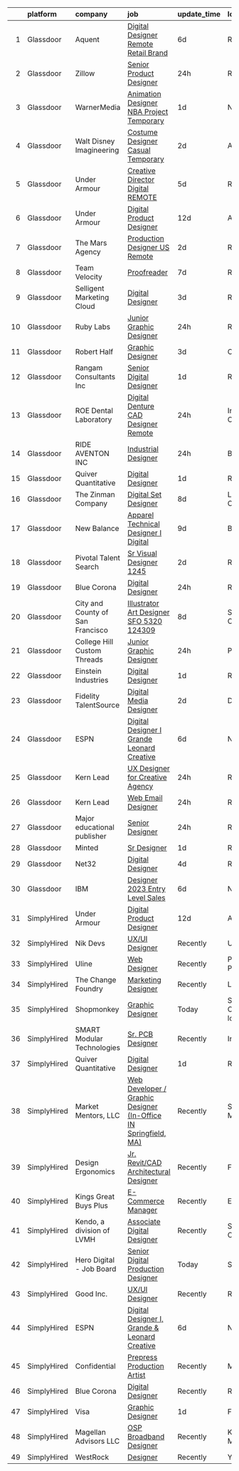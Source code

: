 

|    | platform    | company                          | job                                                                                                                                                                                                                                                                                                                                                                                                                                                                                                                                                                                                                                                                                                                                                                                                                                                                                                                                                                                                                                                                                                                                                                                                                                                                                                                                                                                                                                                                                                                                   | update_time   | location                  |
|---:|:------------|:---------------------------------|:--------------------------------------------------------------------------------------------------------------------------------------------------------------------------------------------------------------------------------------------------------------------------------------------------------------------------------------------------------------------------------------------------------------------------------------------------------------------------------------------------------------------------------------------------------------------------------------------------------------------------------------------------------------------------------------------------------------------------------------------------------------------------------------------------------------------------------------------------------------------------------------------------------------------------------------------------------------------------------------------------------------------------------------------------------------------------------------------------------------------------------------------------------------------------------------------------------------------------------------------------------------------------------------------------------------------------------------------------------------------------------------------------------------------------------------------------------------------------------------------------------------------------------------|:--------------|:--------------------------|
|  1 | Glassdoor   | Aquent                           | [Digital Designer   Remote   Retail Brand](https://www.glassdoor.com/partner/jobListing.htm?pos=110&ao=1110586&s=58&guid=0000018345221e449e3dd18b8c093d59&src=GD_JOB_AD&t=SR&vt=w&cs=1_08e39aea&cb=1663312208011&jobListingId=1008129972989&cpc=3BA4CE39D5B5DEF5&jrtk=3-0-1gd2i47o4i38s801-1gd2i47okk6f6800-efe0501563b305e9--6NYlbfkN0DMrcEu7yrtATojKJA7cEzGQ3FdRGWLh0CZQInL4ECGI9gD0Wolx9R2EDT7B77c2cSpB3ilTgqkrCIeEkKqpvDrML5d0LDmNVE_QZyfQkv6Hob2LGVDO8s6Ig42B0EZB8kZxt195PhSx38OVlKRfV1Dg0byWYtkYCa71_PId2ueR4hU4lch7cqTjo3tooNjAJkY06tXXhX0PBBAkAYGDS_k6SpU7-vfGr6SzTdspg0F9S7s8cEx4qAHoN0694l7yylfWSTG2rzgyivI6gzw5lm5WdSrGyO_xb6qotPYHyEXOBvhyjoAWZVAR7G-O9OXZ0XGNK0Brd9b7H8v_UoKIl_D3ZFdQQQ1ptgUcNTHgEE8qyvR-HxssJvW1WO-80nHSDQjKxasB8euIWFtFwLoZ_shz1uJVAXlGqiesPHCIc587PBdg0eKbboIhkNktqOdym1G7gQEc1gTnw%3D%3D)                                                                                                                                                                                                                                                                                                                                                                                                                                                                                                                                                                                                                                                                                                            | 6d            | Remote                    |
|  2 | Glassdoor   | Zillow                           | [Senior Product Designer](https://www.glassdoor.com/partner/jobListing.htm?pos=104&ao=1110586&s=58&guid=0000018345221e449e3dd18b8c093d59&src=GD_JOB_AD&t=SR&vt=w&cs=1_f4dfee18&cb=1663312208010&jobListingId=1008142170614&cpc=44CD5376B8534B8F&jrtk=3-0-1gd2i47o4i38s801-1gd2i47okk6f6800-364448741de08556--6NYlbfkN0ANMurRYyPEXg08u6OamUd1Mvhk-zhFSGYIZgoJR86UvQ_x0FKK8TrZZD49G3rLjS_eW6HDnAqyG3j4iCLG2RWE97G-SJ4J4qHAoVJ_Zh-9TA2pyN6-4R7-hGjw_ervCFufuvdacpcwh5oGksHPzFB5wH6d6OPlopLNwAkSRtZ_wvocw3ctEbeONoF9R4jZ1Tedk4DVcZIeB1LAMliO2yhKcJxxTLfBjIlmme361M3mCYoc82kJU_8xg7Erds0ooo7fs11ZQlXVcVfT8bNR8OqjgKvGSzJwP3_DD5xZSSo1yHBuPnIb_zoro-qgWm_EyBaP9YUn55BO7KMCODe4J9sD6l2N_I_HSVQq15l8rZdVzeWV2HVP08Myr7LH3brRQpLs19EpCa5beEs4vSIt9oBUPvnjKEmyYH7klQAz1XNa1crx5fvrH0mDwqFYEaAl6FxmlEMIeKURiV0XcWxAR1pEZoagcvCmCBLXZsMfdFykqCUHvBwE01UV0EA-0Ht_ISymYImKlkKwrn-XFjtAqbQNsFwXtYZ8fLlZRyDx5g3GdXJFFUtb-R5bRClXeeNxV0Gn9RjpOM6A6Zbygy3zQq0Yc6Pipj8eGr3nnbO51rIFBGThAem5qULB4DBlpXI9XqHuwyGHlD4Q_r9piGIrcblflAZ38u8pClT0mOwc5WNEknG0o7tAW-xIOB2ip_pZ3uqJFuhlNrr4DQg5Cwfm4EevRG9TAKhhNlsQJShSmz-3l3ocBRumBhHTH1u1S6TOANXwAtsVcfkNPg_umhNrPFlEw6XkSb2eBUoIbTtlzvlwDV3HvGit77o_1wouuwVY2rcTiTtg88_qVd8ykBTt2FgFdq6iSQMLT-bKokYh_QaQHftxgxwaHj3bFVTc-sOBVzedXYpdfQp-3g%3D%3D)                                                                                                                                                                                                                                                             | 24h           | Remote                    |
|  3 | Glassdoor   | WarnerMedia                      | [Animation Designer  NBA Project  Temporary ](https://www.glassdoor.com/partner/jobListing.htm?pos=129&ao=1136043&s=58&guid=0000018345221e449e3dd18b8c093d59&src=GD_JOB_AD&t=SR&vt=w&cs=1_792e6b6f&cb=1663312208015&jobListingId=1008138887637&jrtk=3-0-1gd2i47o4i38s801-1gd2i47okk6f6800-2e723fe7e7ba7dd3-)                                                                                                                                                                                                                                                                                                                                                                                                                                                                                                                                                                                                                                                                                                                                                                                                                                                                                                                                                                                                                                                                                                                                                                                                                          | 1d            | New York, NY              |
|  4 | Glassdoor   | Walt Disney Imagineering         | [Costume Designer   Casual Temporary](https://www.glassdoor.com/partner/jobListing.htm?pos=107&ao=1110586&s=58&guid=0000018345221e449e3dd18b8c093d59&src=GD_JOB_AD&t=SR&vt=w&cs=1_9dc0d716&cb=1663312208013&jobListingId=1008137713227&cpc=B076152010A3B66C&jrtk=3-0-1gd2i47o4i38s801-1gd2i47okk6f6800-976c9b00d8c6c7a6--6NYlbfkN0DAFTyt7pbDCC2JPO79CSdi1dIb81yjczP5qsKcZIxgiYm3-7g-689UDqHItQTwke-q3zwBAJL1TRgJ8tswh-34JNW5wYkTM6n3m0KWdSAN97ELs5pbgk4jAZquRNe3CDqzD4MrXKvyDkyFSI_MvmLWpcmJwsDsaHh96tKkQQYaGgH4PPZdkT9LdGL34bmsafFr6lzr7xIrMD7wqdQeCb0aNKGuGLAQmoYpSlOnuPwzlyRQVlupWq7AEPZ75K1TMZuGnmxw4IILXGFcItWC2ZtKZJK-L3Q1fde6sL_NJwQQGEF365iy1mVw1M1iIvLM-YFYxfUrBgxnZoBCDtJcEizkJFp-rXkydLlummGpruJ04hbQczuOwn7szBBo20rYai_snFYehQqjVVXCrybExviJ-OEN31RCfeAKEKxSi2KpRDHeKGLZZmavCNz-wGwvwK4%3D)                                                                                                                                                                                                                                                                                                                                                                                                                                                                                                                                                                                                                                                                                                                               | 2d            | Anaheim, CA               |
|  5 | Glassdoor   | Under Armour                     | [Creative Director  Digital  REMOTE ](https://www.glassdoor.com/partner/jobListing.htm?pos=128&ao=1136043&s=58&guid=0000018345221e449e3dd18b8c093d59&src=GD_JOB_AD&t=SR&vt=w&cs=1_bffeb2ef&cb=1663312208013&jobListingId=1008130991211&jrtk=3-0-1gd2i47o4i38s801-1gd2i47okk6f6800-b2e5df01d9a802b1-)                                                                                                                                                                                                                                                                                                                                                                                                                                                                                                                                                                                                                                                                                                                                                                                                                                                                                                                                                                                                                                                                                                                                                                                                                                  | 5d            | Remote                    |
|  6 | Glassdoor   | Under Armour                     | [Digital Product Designer](https://www.glassdoor.com/partner/jobListing.htm?pos=126&ao=1136043&s=58&guid=0000018345221e449e3dd18b8c093d59&src=GD_JOB_AD&t=SR&vt=w&cs=1_9af19d7e&cb=1663312208013&jobListingId=1008115633725&jrtk=3-0-1gd2i47o4i38s801-1gd2i47okk6f6800-9b2a025f20d8b12d-)                                                                                                                                                                                                                                                                                                                                                                                                                                                                                                                                                                                                                                                                                                                                                                                                                                                                                                                                                                                                                                                                                                                                                                                                                                             | 12d           | Austin, TX                |
|  7 | Glassdoor   | The Mars Agency                  | [Production Designer  US Remote](https://www.glassdoor.com/partner/jobListing.htm?pos=123&ao=1136043&s=58&guid=0000018345221e449e3dd18b8c093d59&src=GD_JOB_AD&t=SR&vt=w&ea=1&cs=1_3b73ecef&cb=1663312208013&jobListingId=1008138442839&jrtk=3-0-1gd2i47o4i38s801-1gd2i47okk6f6800-efc52f79403da213-)                                                                                                                                                                                                                                                                                                                                                                                                                                                                                                                                                                                                                                                                                                                                                                                                                                                                                                                                                                                                                                                                                                                                                                                                                                  | 2d            | Remote                    |
|  8 | Glassdoor   | Team Velocity                    | [Proofreader](https://www.glassdoor.com/partner/jobListing.htm?pos=130&ao=1136043&s=58&guid=0000018345221e449e3dd18b8c093d59&src=GD_JOB_AD&t=SR&vt=w&ea=1&cs=1_acbb6e39&cb=1663312208015&jobListingId=1008126131277&jrtk=3-0-1gd2i47o4i38s801-1gd2i47okk6f6800-afc8e72181ed438c-)                                                                                                                                                                                                                                                                                                                                                                                                                                                                                                                                                                                                                                                                                                                                                                                                                                                                                                                                                                                                                                                                                                                                                                                                                                                     | 7d            | Remote                    |
|  9 | Glassdoor   | Selligent Marketing Cloud        | [Digital Designer](https://www.glassdoor.com/partner/jobListing.htm?pos=120&ao=1136043&s=58&guid=0000018345221e449e3dd18b8c093d59&src=GD_JOB_AD&t=SR&vt=w&cs=1_8ee36238&cb=1663312208012&jobListingId=1008134544590&jrtk=3-0-1gd2i47o4i38s801-1gd2i47okk6f6800-916a4190a11cdeb0-)                                                                                                                                                                                                                                                                                                                                                                                                                                                                                                                                                                                                                                                                                                                                                                                                                                                                                                                                                                                                                                                                                                                                                                                                                                                     | 3d            | Remote                    |
| 10 | Glassdoor   | Ruby Labs                        | [Junior Graphic Designer](https://www.glassdoor.com/partner/jobListing.htm?pos=125&ao=1136043&s=58&guid=0000018345221e449e3dd18b8c093d59&src=GD_JOB_AD&t=SR&vt=w&ea=1&cs=1_1a3249d2&cb=1663312208013&jobListingId=1008142587933&jrtk=3-0-1gd2i47o4i38s801-1gd2i47okk6f6800-880641bb0461eac5-)                                                                                                                                                                                                                                                                                                                                                                                                                                                                                                                                                                                                                                                                                                                                                                                                                                                                                                                                                                                                                                                                                                                                                                                                                                         | 24h           | Remote                    |
| 11 | Glassdoor   | Robert Half                      | [Graphic Designer](https://www.glassdoor.com/partner/jobListing.htm?pos=108&ao=1110586&s=58&guid=0000018345221e449e3dd18b8c093d59&src=GD_JOB_AD&t=SR&vt=w&ea=1&cs=1_a1c37250&cb=1663312208011&jobListingId=1008133913067&cpc=42BEC95245890617&jrtk=3-0-1gd2i47o4i38s801-1gd2i47okk6f6800-1fa50215d3aecc48--6NYlbfkN0CpzDdaQkua3np5pkmj49lKioZwmwxQ-yx5plwbYmV_M3J4KuacFLtDum7fINRRVdwBKD6MOzfD5zyqM5fJKUHEMbe61DDpH0yz695hbPbBhnGv-HiBMohC_NmUg4a4ccaB8U04OmgIlkfzdP4gunSTDVN4tCSgZuGSityjLUwAbI06bnOvBQripi48VheuLyYi5aTCxHJoIDZD8FiSPQsjV561FlddPF2TNqHsShEXfAgZpAWnW9yNRIHhfWdExpoSpy-WUDJlRygp1aMS8H6pwS3sWN6rKBH4-KyYDPk-_zknxFkC0aZ8KRL-z0yQkrxUngKnRJElUvnzaFGorb7pAAy9PiCiLp3PjzWIb5lB5aSYZjz9kjaUfO7nl3eTfTpiwZhKmW6gvajcdLolw-e3BKCZ_JuMsPYkm3OK9NVl7YL2_PMI2W0AEJFgL_TluQRhjVXLm8BMkuuC-8O7sIo78r8o-_WeyiB8Kl_rDCg2ukw7CxTlnlFUZFsu4mzgIGEOxEycdJaaEurbhO60LMuTybGJV94bJ1eW8Tr0CH5RUQ1kRmQ-YSun)                                                                                                                                                                                                                                                                                                                                                                                                                                                                                                                                                                                                                           | 3d            | Chester, CT               |
| 12 | Glassdoor   | Rangam Consultants Inc           | [Senior Digital Designer](https://www.glassdoor.com/partner/jobListing.htm?pos=118&ao=1136043&s=58&guid=0000018345221e449e3dd18b8c093d59&src=GD_JOB_AD&t=SR&vt=w&ea=1&cs=1_1f7a95ab&cb=1663312208012&jobListingId=1008139297090&jrtk=3-0-1gd2i47o4i38s801-1gd2i47okk6f6800-2dfe183dd9b672f2-)                                                                                                                                                                                                                                                                                                                                                                                                                                                                                                                                                                                                                                                                                                                                                                                                                                                                                                                                                                                                                                                                                                                                                                                                                                         | 1d            | Remote                    |
| 13 | Glassdoor   | ROE Dental Laboratory            | [Digital Denture CAD Designer   Remote](https://www.glassdoor.com/partner/jobListing.htm?pos=121&ao=1136043&s=58&guid=0000018345221e449e3dd18b8c093d59&src=GD_JOB_AD&t=SR&vt=w&ea=1&cs=1_463d1798&cb=1663312208012&jobListingId=1008142792695&jrtk=3-0-1gd2i47o4i38s801-1gd2i47okk6f6800-1940c876f0dfd75a-)                                                                                                                                                                                                                                                                                                                                                                                                                                                                                                                                                                                                                                                                                                                                                                                                                                                                                                                                                                                                                                                                                                                                                                                                                           | 24h           | Independence, OH          |
| 14 | Glassdoor   | RIDE AVENTON INC                 | [Industrial Designer](https://www.glassdoor.com/partner/jobListing.htm?pos=111&ao=1110586&s=58&guid=0000018345221e449e3dd18b8c093d59&src=GD_JOB_AD&t=SR&vt=w&ea=1&cs=1_93f0f9f0&cb=1663312208012&jobListingId=1008143202117&cpc=3DB599BF2F4828F0&jrtk=3-0-1gd2i47o4i38s801-1gd2i47okk6f6800-f6ea4e863607142d--6NYlbfkN0D0ff9e8Lfwlpl5zGbQmpn59AL71QmFd7VKOAnfyjZzp5sdngV8WPgYe0dov1m7Y2n9rN58f_w7u9ZAwIcC56eZ798P6-MKqcxcN3xsobb0miWyDYOuoj2jCXXwOXsG5bbkbM7Y7fqq3ScHGMc38fhaJlF1CCf8kMbwUJiZitYHXUhbukU_LsbwHauJPqhEnqHLZ-BC-ZYr5f-2hJFWzHvw6N6DQt7JXWhVOD3SG7gRhfD4tprjhVxP50TEGI5UK9AkHPguLNv2KtZyKxjR5fogfTir3IoTgEusoFpuk_1GVaKAbSsIG4bb_MX2o2lOpyWrG35-xsyKH0GWM3VHoarlKvEXqeZ76utJdEi50LWB5ino4mZ8QBGOLXBgzizJ0L4kaAmTvabqtCkfP2flkAw_CVV1PPsNLvgQIYcKeDm34bGy_5YaMVf_pFuT70eLMjl-MkblWM7ZIlU9B8DTgZcZqBaM924ZjHxVE6RHlYM47g%3D%3D)                                                                                                                                                                                                                                                                                                                                                                                                                                                                                                                                                                                                                                                                                            | 24h           | Brea, CA                  |
| 15 | Glassdoor   | Quiver Quantitative              | [Digital Designer](https://www.glassdoor.com/partner/jobListing.htm?pos=114&ao=1136043&s=58&guid=0000018345221e449e3dd18b8c093d59&src=GD_JOB_AD&t=SR&vt=w&ea=1&cs=1_ebc44273&cb=1663312208012&jobListingId=1008139444683&jrtk=3-0-1gd2i47o4i38s801-1gd2i47okk6f6800-686902e744ae7694-)                                                                                                                                                                                                                                                                                                                                                                                                                                                                                                                                                                                                                                                                                                                                                                                                                                                                                                                                                                                                                                                                                                                                                                                                                                                | 1d            | Remote                    |
| 16 | Glassdoor   | The Zinman Company               | [Digital Set Designer](https://www.glassdoor.com/partner/jobListing.htm?pos=113&ao=1136043&s=58&guid=0000018345221e449e3dd18b8c093d59&src=GD_JOB_AD&t=SR&vt=w&ea=1&cs=1_401ab03b&cb=1663312208012&jobListingId=1008124244770&jrtk=3-0-1gd2i47o4i38s801-1gd2i47okk6f6800-123464a6851f74e0-)                                                                                                                                                                                                                                                                                                                                                                                                                                                                                                                                                                                                                                                                                                                                                                                                                                                                                                                                                                                                                                                                                                                                                                                                                                            | 8d            | Los Angeles, CA           |
| 17 | Glassdoor   | New Balance                      | [Apparel Technical Designer I  Digital](https://www.glassdoor.com/partner/jobListing.htm?pos=105&ao=1110586&s=58&guid=0000018345221e449e3dd18b8c093d59&src=GD_JOB_AD&t=SR&vt=w&cs=1_b2bb492c&cb=1663312208011&jobListingId=1008121565696&cpc=217C45A42544DB93&jrtk=3-0-1gd2i47o4i38s801-1gd2i47okk6f6800-caa991a41a1d7283--6NYlbfkN0A-NHPE89aMEoKiA8B41Hae2nLWj54W-Qo-xrCvCh0mhHD8GUsE6Bc1X2xP3_XkCS5wGnEYOWzN4bBNNX3rQc64RUPxBSuMuB3Pzi2alplLZrarPEQp7JL7XE6KsqB28vrQtfn9slL8SfrgvMWk-P2w1yz6rnVhcdZX-OG0yoIZnPZs0Qpe73n8hUoaiTtTHEIF5NNj3cjYHcnmvvDm0yM8Cesq2yfgmvwOPjU40QS5ms1q92u8ugCPH4JnzWPUGl-ma7mhSr7shNjua-hhaCKJ7aHsJ8Im0l7WfYonrYOb7ffG-YFfKSXPBMgSVYHAFNXWgr_xHVKyOQdXEdrTRlgYCCemgE8-kFlHnslIGgwOZH7AFITI71VvuqlTXFm4Mv8K45Kp0iszKTs5ZcjMAwHxt5YyjUf1k5jKrlWWIgtKOXoDcZrJbXF1DzvUYAPxHlYRGDSfVo3tbgFkhOuj8i8E-yB8ZnaCVy4WZJitIysr8y3sslTFTUjXCVj72aSquEk7RP2v52rVEceVQvft0l-SF73Moxt6S0t3W21utXnufVgMAy8g6iq4YYjyWN_6kk_bEmOdVnIFmfoTG0qur0iz)                                                                                                                                                                                                                                                                                                                                                                                                                                                                                                                                                                           | 9d            | Brighton, MA              |
| 18 | Glassdoor   | Pivotal Talent Search            | [Sr Visual Designer   1245 ](https://www.glassdoor.com/partner/jobListing.htm?pos=109&ao=1110586&s=58&guid=0000018345221e449e3dd18b8c093d59&src=GD_JOB_AD&t=SR&vt=w&ea=1&cs=1_0c9bc100&cb=1663312208011&jobListingId=1008137765307&cpc=AC285F3A3ECA6BB0&jrtk=3-0-1gd2i47o4i38s801-1gd2i47okk6f6800-c2083a7bc8d46c65--6NYlbfkN0A8Lj6uaQnHgechlM5OLZ8yTkUBC8DCDImuXLGpzGOG9qsJyUJBtG9oVJca6VOBGnuazjrBJe0a4joruLifFizU57J1rAq9qHhSg_L2mpBkYTEEzoWNHp_I5WI9WbUINiqFzRTyRUAZ2YbcmVBfnTRQkrsuHijwAgyUWGgKtGbXB6zK5YfqD4fGQ5RS0KdA1_3XLzjvXc7h6evig-F5wVXH882OhaSk13vM6SYkEh5W0lPge3Ob3uI-Fxs4A1xiQyl-pSW5yOJLOM7VqVMR81BeoXb7elO-FHLIZuLD7aplEnovuxH0fOzkBEuXLXowTtsxXXyiMN-ggtw80FHNW-AacnCZ1PngEpcJeA7JPrzpD4VyHR63iHi3vwhZnJ_-XjMpmetCUA9XAAxfhks_sKtwm2WBBFuS_gDFKf7hbxxC8-0E--jVAu9FPTildeFI_3EFI_yCZlUiKgenrG1Wj27y18NoErUcs8qffRvzj2jMWUA9-1moOnquN_rmNUAkG_9nVaQiReES5PJBNOD52Uf5Xgl39pgt-qNuwdv0dOZeeGEKvxai7k6V)                                                                                                                                                                                                                                                                                                                                                                                                                                                                                                                                                                                                                 | 2d            | Remote                    |
| 19 | Glassdoor   | Blue Corona                      | [Digital Designer](https://www.glassdoor.com/partner/jobListing.htm?pos=124&ao=1136043&s=58&guid=0000018345221e449e3dd18b8c093d59&src=GD_JOB_AD&t=SR&vt=w&cs=1_537d4691&cb=1663312208013&jobListingId=1008143235395&jrtk=3-0-1gd2i47o4i38s801-1gd2i47okk6f6800-34e1cb5eb20a1786-)                                                                                                                                                                                                                                                                                                                                                                                                                                                                                                                                                                                                                                                                                                                                                                                                                                                                                                                                                                                                                                                                                                                                                                                                                                                     | 24h           | Remote                    |
| 20 | Glassdoor   | City and County of San Francisco | [Illustrator   Art Designer   SFO  5320    124309](https://www.glassdoor.com/partner/jobListing.htm?pos=127&ao=1136043&s=58&guid=0000018345221e449e3dd18b8c093d59&src=GD_JOB_AD&t=SR&vt=w&cs=1_bb3a5015&cb=1663312208013&jobListingId=1008124756994&jrtk=3-0-1gd2i47o4i38s801-1gd2i47okk6f6800-1925104ac99f7755-)                                                                                                                                                                                                                                                                                                                                                                                                                                                                                                                                                                                                                                                                                                                                                                                                                                                                                                                                                                                                                                                                                                                                                                                                                     | 8d            | San Francisco, CA         |
| 21 | Glassdoor   | College Hill Custom Threads      | [Junior Graphic Designer](https://www.glassdoor.com/partner/jobListing.htm?pos=119&ao=1136043&s=58&guid=0000018345221e449e3dd18b8c093d59&src=GD_JOB_AD&t=SR&vt=w&ea=1&cs=1_7bcfad47&cb=1663312208012&jobListingId=1008143674356&jrtk=3-0-1gd2i47o4i38s801-1gd2i47okk6f6800-fef078be8bc6f905-)                                                                                                                                                                                                                                                                                                                                                                                                                                                                                                                                                                                                                                                                                                                                                                                                                                                                                                                                                                                                                                                                                                                                                                                                                                         | 24h           | Pullman, WA               |
| 22 | Glassdoor   | Einstein Industries              | [Digital Designer](https://www.glassdoor.com/partner/jobListing.htm?pos=102&ao=1110586&s=58&guid=0000018345221e449e3dd18b8c093d59&src=GD_JOB_AD&t=SR&vt=w&ea=1&cs=1_05d9968f&cb=1663312208010&jobListingId=1008139694216&cpc=F4EED0218A761C36&jrtk=3-0-1gd2i47o4i38s801-1gd2i47okk6f6800-1c6871fe06dc83eb--6NYlbfkN0CO3DEfAY9A68AIVwcxeRGvQUfeLcLgbZIyCfLEHxv2SRUguGQXX01tj7PxTjWysHJtlrNqxereFi--eLRWJglASKF2xyHQc4E1iZVRQ3LtyoV3sbyWOSV3XFPD4LQsT_3QJiIHQjy1VxXmLLpLjK8MBEP2zQKn8JOqtwn30ftTreLvYgGDhoVrP-dhoreWIb9SkFkNNnzRF2QYe3JuH9Ec0nf1oUWZ315nbvai86JlkDQA6Tz5x8Eg46VImyhOS08Fx5ZKJYVa2cIC7mwJ_v08YY0BZEJFbOVy9xmkFlxk4u8pb-6oeaZwVDMzj79OB_gfRumAB4s6pG81c0bzHw321AVf5cCT7ZTHRTvgfCZ8OcwNm2QN3V25gO7etorFQ2WlwhUPUblwB5IVnnTPDxb42eNGlI5eqUjffmvmDMGJ-J8flP4TVfhx90PWfeaqGZq25ClUizjAgmlcd0G43cG4z2lIjVZcELLU-BWA-UE4PNUDDJ3EhGTtkzQaw0rrxOheGLalpp5LhQ%3D%3D)                                                                                                                                                                                                                                                                                                                                                                                                                                                                                                                                                                                                                                                               | 1d            | Remote                    |
| 23 | Glassdoor   | Fidelity TalentSource            | [Digital Media Designer](https://www.glassdoor.com/partner/jobListing.htm?pos=101&ao=1110586&s=58&guid=0000018345221e449e3dd18b8c093d59&src=GD_JOB_AD&t=SR&vt=w&cs=1_8e723fcd&cb=1663312208010&jobListingId=1008136059394&cpc=A356F292FF34F670&jrtk=3-0-1gd2i47o4i38s801-1gd2i47okk6f6800-cdba7643d61deab2--6NYlbfkN0AoYXfdOe7El6-Ykny_IbMrQLc_ftZ75MJybi-dJXWXjsCzoyCJRRBVlF9fO0cfHB97ERYnqqMLVLyMHfKuTlAj2-bc1H-y-AyZ5bs5xQMWUX-kZU06QyKwWGAt5175eFVMzyIT3w-eaxiM9qVWQoCmITVMniO2YabEPwx_6FHntrwlo3Jc0RN_YWj-KDyEnp5eBZO7mBrNnUiypkzOSgGDyoAWpdm702wb5hewN2MTJy1SWwCdjHfTvDCMJ2b54PFC9D9c14CjY_sV0D-aa1dbAPreQE6qlTfABEb-Y3tFpXzSC6ZGer14kFo0VvcJjJvg-cOD-jT9S7cfExSjyPr7CDaDugHlIeKQL-KWNl7aeY-9XkyzOz6WZtO0DkcBeS92UKMkaFyw27m7AUwU3FzfX9QpzXgCAdlupGxTFS4E_xEHb_8RdXRG7a-LIEUriBnG7jmd7rT8BlgzQ3jl7Dsue5LnLV_Mc04fZMXb5FWtp8_sWZuWzLDMbOSaEsdTXBY%3D)                                                                                                                                                                                                                                                                                                                                                                                                                                                                                                                                                                                                                                                                            | 2d            | Durham, NC                |
| 24 | Glassdoor   | ESPN                             | [Digital Designer I  Grande   Leonard Creative](https://www.glassdoor.com/partner/jobListing.htm?pos=116&ao=1136043&s=58&guid=0000018345221e449e3dd18b8c093d59&src=GD_JOB_AD&t=SR&vt=w&cs=1_92b041b7&cb=1663312208012&jobListingId=1008128862536&jrtk=3-0-1gd2i47o4i38s801-1gd2i47okk6f6800-495a1a0267fe5dca-)                                                                                                                                                                                                                                                                                                                                                                                                                                                                                                                                                                                                                                                                                                                                                                                                                                                                                                                                                                                                                                                                                                                                                                                                                        | 6d            | New York, NY              |
| 25 | Glassdoor   | Kern   Lead                      | [UX Designer for Creative Agency](https://www.glassdoor.com/partner/jobListing.htm?pos=106&ao=1110586&s=58&guid=0000018345221e449e3dd18b8c093d59&src=GD_JOB_AD&t=SR&vt=w&ea=1&cs=1_f55ad0d1&cb=1663312208011&jobListingId=1008142273321&cpc=26740BCDE5E48596&jrtk=3-0-1gd2i47o4i38s801-1gd2i47okk6f6800-5fd4f90308c228b6--6NYlbfkN0BiAkVV4DjQLegkf3ReR77_K0Y9ManskmLdez75_p7kMVNTEv2I2pSffZPTEqHenn2OvZ09wd8zU7fu7-qA4Y_lbEgh5yWYJ_tlNxMr0q3sg4YVwsiLY5LJ0IoPb_f6bWiqXcQYSZXE5wB6_y2mZhb39J9Dh2YJokqAMp1LfL80wKVDAvQn9M6WhpjzgKTUfvUIFS_j70GzKHHLJOEq93VNYEsVw17zXNdHq3Fhf8IYx3WdhVNgWmIVAmmIcrzFIB7D9sHJ4MoL1bzaaLDI9FajFpDI_jsYtkRqAVhoqkWMHO0BMzPwAdW4QYu3XEhrn_ppcZj6zylt8_9IiO_2Q243fpeOqEPLnEp77KlTeGR4_f_adSOCv2Uk0Nxr_urRV0LVzyojtVShUj45eB3uQcAXDpaLEwmyEu92Q2pzs64wz42FOn1VjVw7zQGiZIvk6vBPKEh4-9blsGVvuLatMUWqTjLRcnC8itdhmydBI4yaye_d_uaDo2sMrmn7y0THuO8%3D)                                                                                                                                                                                                                                                                                                                                                                                                                                                                                                                                                                                                                                                              | 24h           | Remote                    |
| 26 | Glassdoor   | Kern   Lead                      | [Web   Email Designer](https://www.glassdoor.com/partner/jobListing.htm?pos=112&ao=1136043&s=58&guid=0000018345221e449e3dd18b8c093d59&src=GD_JOB_AD&t=SR&vt=w&ea=1&cs=1_f2646a36&cb=1663312208012&jobListingId=1008142291898&jrtk=3-0-1gd2i47o4i38s801-1gd2i47okk6f6800-9940dcab8e5ed085-)                                                                                                                                                                                                                                                                                                                                                                                                                                                                                                                                                                                                                                                                                                                                                                                                                                                                                                                                                                                                                                                                                                                                                                                                                                            | 24h           | Remote                    |
| 27 | Glassdoor   | Major educational publisher      | [Senior Designer](https://www.glassdoor.com/partner/jobListing.htm?pos=115&ao=1136043&s=58&guid=0000018345221e449e3dd18b8c093d59&src=GD_JOB_AD&t=SR&vt=w&ea=1&cs=1_d43dbf82&cb=1663312208012&jobListingId=1008142409362&jrtk=3-0-1gd2i47o4i38s801-1gd2i47okk6f6800-97ac00997dd9ee10-)                                                                                                                                                                                                                                                                                                                                                                                                                                                                                                                                                                                                                                                                                                                                                                                                                                                                                                                                                                                                                                                                                                                                                                                                                                                 | 24h           | Remote                    |
| 28 | Glassdoor   | Minted                           | [Sr  Designer](https://www.glassdoor.com/partner/jobListing.htm?pos=117&ao=1136043&s=58&guid=0000018345221e449e3dd18b8c093d59&src=GD_JOB_AD&t=SR&vt=w&ea=1&cs=1_9f1705f7&cb=1663312208012&jobListingId=1008141246954&jrtk=3-0-1gd2i47o4i38s801-1gd2i47okk6f6800-9e2a5c997f70ff55-)                                                                                                                                                                                                                                                                                                                                                                                                                                                                                                                                                                                                                                                                                                                                                                                                                                                                                                                                                                                                                                                                                                                                                                                                                                                    | 1d            | Remote                    |
| 29 | Glassdoor   | Net32                            | [Digital Designer](https://www.glassdoor.com/partner/jobListing.htm?pos=122&ao=1136043&s=58&guid=0000018345221e449e3dd18b8c093d59&src=GD_JOB_AD&t=SR&vt=w&cs=1_40068933&cb=1663312208012&jobListingId=1008132834731&jrtk=3-0-1gd2i47o4i38s801-1gd2i47okk6f6800-632b496527fd2dfe-)                                                                                                                                                                                                                                                                                                                                                                                                                                                                                                                                                                                                                                                                                                                                                                                                                                                                                                                                                                                                                                                                                                                                                                                                                                                     | 4d            | Remote                    |
| 30 | Glassdoor   | IBM                              | [Designer   2023 Entry Level Sales](https://www.glassdoor.com/partner/jobListing.htm?pos=103&ao=1110586&s=58&guid=0000018345221e449e3dd18b8c093d59&src=GD_JOB_AD&t=SR&vt=w&cs=1_d4e2da60&cb=1663312208010&jobListingId=1008128772292&cpc=4B86475FAF393599&jrtk=3-0-1gd2i47o4i38s801-1gd2i47okk6f6800-ac67045961d7dda5--6NYlbfkN0ASsx9s5kYVCGTGnmC6Xh9NWSoe0erEY_uce-MxN6cSfhCFF8tPJks6RQ6ru_yf5NKDqaMcjlkCnejbZMc2kfmAeFytjFSPIe7XmznJcN8GPtPmY5Pv77bEvtALpt3p2I6vWV56CRZ5FkKIQsQI59-GlTpq54Y4bvmWQCWd13zv5NXc1uDLpREDbduGOD-JIsvc0GZFtVMUN6OSqApaczy9pktp6cMsy60l6aFrIZFKVuUBTU659990ZSdR5qHO_-iUNoT4IFtFZFKm25KSNpYgP6Y2hfvenHA7sEz5GOrd_Cey9EZGVgHqCKviYBjQARqxc5ZDTQEZ-yLp67nL-84oP69FoKUdWZppEMpAvIcznr6icaZskLam9PM_TgXGPRLicxi9mmBPi9GVbfhSv4qrlC_suvruBkYgRzffumv8BT28bfe2vbIjjCYu4mP5ulDK3hYRq9g-RsfAwFRdALU9XXoUwk41yUYqd2TRKaCFuWTGKgfp5pZAh_8UdQmU8Vt-v77A6XoFEm7IiiOSCNewkQQLYS02nHNB9LwXLPQf-Z4oHFRHduIqxVTbpCszTpxUC29bPPNVDo8CByYptISW7gHNRXD3mGpeY7ebFnEaZgjhMwDXd_KWvqW-dUrvHbHTiMoRcNRsiN25USxuRFK5rhUllI-z6O3-9FggnF78TynA_FFfKqkkDqyd_sn_EMaZxujQ58Rj67K8m2Ozp4l4CSajGIz1vJLcjBA-KyCKbkaiFJnPY1aNX9dL4W-F5xl6meZHwK6RMADSDMx4MTZj9yXGhoOgXxiNHH2TmYsF3C4QvPKDc3nDTWwIftX6ezYrtyEd8ClFzRawphA0X-2hBsNBBgiGGr_iKf0PHKlMk3eKHLcT7GeaTANYb0ARmWVYilgWvRLhX0V_1-CRTqGSN1-imRIQ4GlnbOsMriBy6iBiRMD0K_f6Zt2gG66cEzHioX6ChDfMcKEIMThaw167Kwd33D6sFuIVRn9XQjCZFx2gjfarQax7GLPoV-Q6Gf-D1wvAojBpwCj4l8d10nw9u02P2KiT-h1OpCKkqXtsLU23XCqcLKHWr2SRgnvhFWhifmE7DReRlJpuIFn-MEiGokBFypy7xOCdgFhmoBflknaczYeWybf1sUbk2tdS6z8%3D) | 6d            | New York, NY              |
| 31 | SimplyHired | Under Armour                     | [Digital Product Designer](https://www.simplyhired.com/job/7PJPeNFpn20lheU1WqVqS8_6t4Udq3MD8ResVlBcg3Q8dO6S9eyygw?q=digital+designer)                                                                                                                                                                                                                                                                                                                                                                                                                                                                                                                                                                                                                                                                                                                                                                                                                                                                                                                                                                                                                                                                                                                                                                                                                                                                                                                                                                                                 | 12d           | Austin, TX                |
| 32 | SimplyHired | Nik Devs                         | [UX/UI Designer](https://www.simplyhired.com/job/z4SCpsM-O491rgU_n2w8YQUl7bpUPYJMLdjJV3ZvR4CMqI38oklPMA?q=digital+designer)                                                                                                                                                                                                                                                                                                                                                                                                                                                                                                                                                                                                                                                                                                                                                                                                                                                                                                                                                                                                                                                                                                                                                                                                                                                                                                                                                                                                           | Recently      | United, WV                |
| 33 | SimplyHired | Uline                            | [Web Designer](https://www.simplyhired.com/job/kI5kUAq-InikRw-9L7E4f0451pjqb3sKTzg2rEtjPg4g-FlQB3FIdQ?q=digital+designer)                                                                                                                                                                                                                                                                                                                                                                                                                                                                                                                                                                                                                                                                                                                                                                                                                                                                                                                                                                                                                                                                                                                                                                                                                                                                                                                                                                                                             | Recently      | Pleasant Prairie, WI      |
| 34 | SimplyHired | The Change Foundry               | [Marketing Designer](https://www.simplyhired.com/job/oIz1QR9-kqiIXGkBer3-OmM9EcQ3tx6YWsSPq6SwxwCmknK26Lr8dQ?q=digital+designer)                                                                                                                                                                                                                                                                                                                                                                                                                                                                                                                                                                                                                                                                                                                                                                                                                                                                                                                                                                                                                                                                                                                                                                                                                                                                                                                                                                                                       | Recently      | Los Gatos, CA             |
| 35 | SimplyHired | Shopmonkey                       | [Graphic Designer](https://www.simplyhired.com/job/oWDnhXG8Jj_YARh2VYWYvuXT6VrT-utHlWI3SRi2ZkfVxzI8MLkTyA?q=digital+designer)                                                                                                                                                                                                                                                                                                                                                                                                                                                                                                                                                                                                                                                                                                                                                                                                                                                                                                                                                                                                                                                                                                                                                                                                                                                                                                                                                                                                         | Today         | San Jose, CA +2 locations |
| 36 | SimplyHired | SMART Modular Technologies       | [Sr. PCB Designer](https://www.simplyhired.com/job/9KJqbaEGY9_VpmiDOxulWM61pmA2vg_D3xelsBA57R3XU1A-RMhzHA?q=digital+designer)                                                                                                                                                                                                                                                                                                                                                                                                                                                                                                                                                                                                                                                                                                                                                                                                                                                                                                                                                                                                                                                                                                                                                                                                                                                                                                                                                                                                         | Recently      | Irvine, CA                |
| 37 | SimplyHired | Quiver Quantitative              | [Digital Designer](https://www.simplyhired.com/job/avRtKjoM_CMwZfAJ_bDHOHqx-zYGNdAgdO7bY_BBSFE6yVLt7e6prw?q=digital+designer)                                                                                                                                                                                                                                                                                                                                                                                                                                                                                                                                                                                                                                                                                                                                                                                                                                                                                                                                                                                                                                                                                                                                                                                                                                                                                                                                                                                                         | 1d            | Remote                    |
| 38 | SimplyHired | Market Mentors, LLC              | [Web Developer / Graphic Designer (In-Office IN Springfield, MA)](https://www.simplyhired.com/job/FQG5uJ1dss-sRffoAoQ2VcQRgxsuv475Wnb7F9AflVz3v4ZTdM9xDw?q=digital+designer)                                                                                                                                                                                                                                                                                                                                                                                                                                                                                                                                                                                                                                                                                                                                                                                                                                                                                                                                                                                                                                                                                                                                                                                                                                                                                                                                                          | Recently      | Springfield, MA           |
| 39 | SimplyHired | Design Ergonomics                | [Jr. Revit/CAD Architectural Designer](https://www.simplyhired.com/job/vALSwbc074iJ6CuqZVpoNo7oxSbm0chbGHQEoIWHTRW4m4zjbnB2iA?q=digital+designer)                                                                                                                                                                                                                                                                                                                                                                                                                                                                                                                                                                                                                                                                                                                                                                                                                                                                                                                                                                                                                                                                                                                                                                                                                                                                                                                                                                                     | Recently      | Fall River, MA            |
| 40 | SimplyHired | Kings Great Buys Plus            | [E-Commerce Manager](https://www.simplyhired.com/job/tkknvOL_FVN6ndHriTcJwhW3BZRyeZh5p4Z8Z-p9KtIA8sMD7nLWNg?q=digital+designer)                                                                                                                                                                                                                                                                                                                                                                                                                                                                                                                                                                                                                                                                                                                                                                                                                                                                                                                                                                                                                                                                                                                                                                                                                                                                                                                                                                                                       | Recently      | Evansville, IN            |
| 41 | SimplyHired | Kendo, a division of LVMH        | [Associate Digital Designer](https://www.simplyhired.com/job/di4PCbLHFOmfTbCQdAp1icLjlbdNwIY0388-WgXbTD_Dd4DEGd4hSQ?q=digital+designer)                                                                                                                                                                                                                                                                                                                                                                                                                                                                                                                                                                                                                                                                                                                                                                                                                                                                                                                                                                                                                                                                                                                                                                                                                                                                                                                                                                                               | Recently      | San Francisco, CA         |
| 42 | SimplyHired | Hero Digital - Job Board         | [Senior Digital Production Designer](https://www.simplyhired.com/job/nxVJ05gRBaTo62AIW8-I-DFoWNw9eB_aV-8TgAhmhUe26INSB7C98w?q=digital+designer)                                                                                                                                                                                                                                                                                                                                                                                                                                                                                                                                                                                                                                                                                                                                                                                                                                                                                                                                                                                                                                                                                                                                                                                                                                                                                                                                                                                       | Today         | Sunnyvale, CA             |
| 43 | SimplyHired | Good Inc.                        | [UX/UI Designer](https://www.simplyhired.com/job/HvE6aCFPM-zFV3idodQwFUBkCWe1HEIKTwH6kF4p00XmzWxjSwQ6sw?q=digital+designer)                                                                                                                                                                                                                                                                                                                                                                                                                                                                                                                                                                                                                                                                                                                                                                                                                                                                                                                                                                                                                                                                                                                                                                                                                                                                                                                                                                                                           | Recently      | Remote                    |
| 44 | SimplyHired | ESPN                             | [Digital Designer I, Grande & Leonard Creative](https://www.simplyhired.com/job/FMiKPovNpM9BDpI3SCunli1P3bQ086xlcINxcQ18TCy3NlvTURv9Pw?q=digital+designer)                                                                                                                                                                                                                                                                                                                                                                                                                                                                                                                                                                                                                                                                                                                                                                                                                                                                                                                                                                                                                                                                                                                                                                                                                                                                                                                                                                            | 6d            | New York, NY              |
| 45 | SimplyHired | Confidential                     | [Prepress Production Artist](https://www.simplyhired.com/job/GD9D5h1Poc3SnRINij-RSPcicEYbTI85yWISZ4MjjlymT0FXUCbhtQ?q=digital+designer)                                                                                                                                                                                                                                                                                                                                                                                                                                                                                                                                                                                                                                                                                                                                                                                                                                                                                                                                                                                                                                                                                                                                                                                                                                                                                                                                                                                               | Recently      | Monee, IL                 |
| 46 | SimplyHired | Blue Corona                      | [Digital Designer](https://www.simplyhired.com/job/yXyr6q4XXB5Kk9ditt865znO3xw1rfy9yb0zvf3dy9n23AJMymnEcw?q=digital+designer)                                                                                                                                                                                                                                                                                                                                                                                                                                                                                                                                                                                                                                                                                                                                                                                                                                                                                                                                                                                                                                                                                                                                                                                                                                                                                                                                                                                                         | Recently      | Remote                    |
| 47 | SimplyHired | Visa                             | [Graphic Designer](https://www.simplyhired.com/job/DyAW-j8joj7eThFLw2hj38SxIcpXnNE8w3_m_6qGu7DKCHrgiwXFLw?q=digital+designer)                                                                                                                                                                                                                                                                                                                                                                                                                                                                                                                                                                                                                                                                                                                                                                                                                                                                                                                                                                                                                                                                                                                                                                                                                                                                                                                                                                                                         | 1d            | Foster City, CA           |
| 48 | SimplyHired | Magellan Advisors LLC            | [OSP Broadband Designer](https://www.simplyhired.com/job/ciuxo51gbko7GffD52DKo4UpAg6AQGeZqyURjzVjvA0YPEL1oa4Oqg?q=digital+designer)                                                                                                                                                                                                                                                                                                                                                                                                                                                                                                                                                                                                                                                                                                                                                                                                                                                                                                                                                                                                                                                                                                                                                                                                                                                                                                                                                                                                   | Recently      | Kansas City, MO           |
| 49 | SimplyHired | WestRock                         | [Designer](https://www.simplyhired.com/job/XO9JFhC_9z6A4Yo7Ciz_-DcjlcNONar8LIGv0H57Pha4Y7UKUanQwg?q=digital+designer)                                                                                                                                                                                                                                                                                                                                                                                                                                                                                                                                                                                                                                                                                                                                                                                                                                                                                                                                                                                                                                                                                                                                                                                                                                                                                                                                                                                                                 | Recently      | Yakima, WA                |